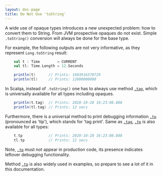 ```yaml
---
layout: doc-page
title: Do Not Use 'toString'
---
```


A wide use of opaque types introduces a new unexpected problem: how to convert them to String. 
From JVM prospective opaques do not exist. Simple `.toString()` conversion will always be done for the base type.

For example, the following outputs are not very informative, as they represent `Long.toString` result: 

```scala
    val t : Time        = CURRENT
    val tl: Time.Length = 12.Seconds

    println(t)      // Prints: 1603916378729
    println(tl)     // Prints: 12000000000
```   

In Scalqa, instead of `.toString()` one has to always use method [`.tag`](../../api/scalqa/lang/any/_extension.html#tag), 
which is universally available for all types including opaques.

```scala
    println(t.tag)  // Prints: 2020-10-28 16:23:08.888
    println(tl.tag) // Prints: 12 secs
```

Furthermore, there is a universal method to print debugging information 
[`.tp`](../../api/scalqa/lang/any/_extension.html#tp) (pronounced as 'tip'), which stands for 'tag print'. 
Same as [`.tag`](../../api/scalqa/lang/any/_extension.html#tag), [`.tp`](../../api/scalqa/lang/any/_extension.html#tp) is also 
available for all types: 

```scala
    t.tp            // Prints: 2020-10-28 16:23:08.888
    tl.tp           // Prints: 12 secs
```

Note, [`.tp`](../../api/scalqa/lang/any/_extension.html#tp) must not appear in production code, 
its presence indicates leftover debugging functionality. 

Method [`.tp`](../../api/scalqa/lang/any/_extension.html#tp) is also widely used in examples, 
so prepare to see a lot of it in this documentation.  

